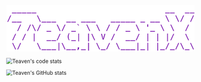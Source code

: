 ![](icon.png)

![Teaven's code stats](https://wakatime.com/share/@Teaven/25d599bf-3102-4c5e-81b7-7e825abf7007.svg)

![Teaven's GitHub stats](https://github-readme-stats.vercel.app/api?username=TeavenX&count_private=true&show_icons=true&bg_color=30,e96443,904e95&title_color=fff&text_color=fff)

<!-- ![Top Langs](https://github-readme-stats.vercel.app/api/top-langs/?username=TeavenX&langs_count=5) -->



<!--
**TeavenX/TeavenX** is a ✨ _special_ ✨ repository because its `README.md` (this file) appears on your GitHub profile.

Here are some ideas to get you started:

- 🔭 I’m currently working on ...
- 🌱 I’m currently learning ...
- 👯 I’m looking to collaborate on ...
- 🤔 I’m looking for help with ...
- 💬 Ask me about ...
- 📫 How to reach me: ...
- 😄 Pronouns: ...
- ⚡ Fun fact: ...
-->

